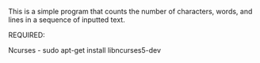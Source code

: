 This is a simple program that counts the number of characters, words, and lines in a sequence of inputted text.

REQUIRED:

Ncurses - sudo apt-get install libncurses5-dev



